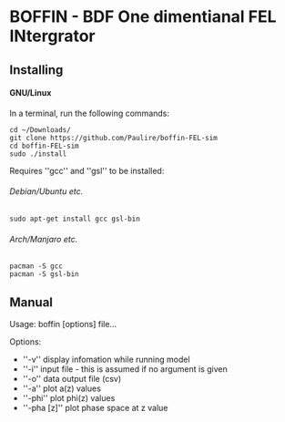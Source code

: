 # BOFFIN - BDF One dimentianal FEL INtergrator

## Installing

#### GNU/Linux

In a terminal, run the following commands:

```
cd ~/Downloads/
git clone https://github.com/Paulire/boffin-FEL-sim
cd boffin-FEL-sim
sudo ./install
```
Requires ''gcc'' and ''gsl'' to be installed:

###### Debian/Ubuntu etc.
```
sudo apt-get install gcc gsl-bin
```

###### Arch/Manjaro etc.
```
pacman -S gcc
pacman -S gsl-bin
```

## Manual
 Usage: boffin [options] file...

 Options:
 * ''-v''	 display infomation while running model
 * ''-i''	 input file - this is assumed if no argument is given
 * ''-o''	 data output file (csv)
 * ''-a''  plot a(z) values
 * ''-phi'' plot phi(z) values
 * ''-pha [z]'' plot phase space at z value
